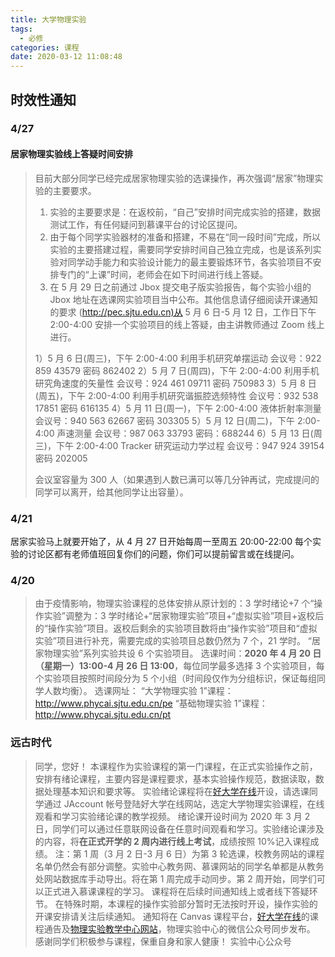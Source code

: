 ```yaml
---
title: 大学物理实验
tags:
  - 必修
categories: 课程
date: 2020-03-12 11:08:48
---
```


## 时效性通知

### 4/27

#### 居家物理实验线上答疑时间安排

> 目前大部分同学已经完成居家物理实验的选课操作，再次强调“居家”物理实验的主要要求。
>
> 1. 实验的主要要求是：在返校前，“自己”安排时间完成实验的搭建，数据测试工作，有任何疑问到慕课平台的讨论区提问。
> 2. 由于每个同学实验器材的准备和搭建，不易在“同一段时间”完成，所以实验的主要搭建过程，需要同学安排时间自己独立完成，也是该系列实验对同学动手能力和实验设计能力的最主要锻炼环节，各实验项目不安排专门的“上课”时间，老师会在如下时间进行线上答疑。
> 3. 在 5 月 29 日之前通过 Jbox 提交电子版实验报告，每个实验小组的 Jbox 地址在选课网实验项目当中公布。其他信息请仔细阅读开课通知的要求 (<http://pec.sjtu.edu.cn)从> 5 月 6 日-5 月 12 日，工作日下午 2:00-4:00 安排一个实验项目的线上答疑，由主讲教师通过 Zoom 线上进行。
>
> 1）5 月 6 日(周三)，下午 2:00-4:00 利用手机研究单摆运动 会议号：922 859 43579 密码 862402
> 2）5 月 7 日(周四)，下午 2:00-4:00 利用手机研究角速度的矢量性 会议号：924 461 09711 密码 750983
> 3）5 月 8 日(周五)，下午 2:00-4:00 利用手机研究谐振腔选频特性 会议号：932 538 17851 密码 616135
> 4）5 月 11 日(周一)，下午 2:00-4:00 液体折射率测量 会议号：940 563 62667 密码 303305
> 5）5 月 12 日(周二)，下午 2:00-4:00 声速测量 会议号：987 063 33793 密码：688244
> 6）5 月 13 日(周三)，下午 2:00-4:00 Tracker 研究运动力学过程 会议号：947 924 39154 密码 202005
>
> 会议室容量为 300 人（如果遇到人数已满可以等几分钟再试，完成提问的同学可以离开，给其他同学让出容量）。

<!--more-->

### 4/21

居家实验马上就要开始了，从 4 月 27 日开始每周一至周五 20:00-22:00 每个实验的讨论区都有老师值班回复你们的问题，你们可以提前留言或在线提问。

### 4/20

> 由于疫情影响，物理实验课程的总体安排从原计划的：3 学时绪论+7 个“操作实验”调整为：3 学时绪论+“居家物理实验”项目+“虚拟实验”项目+返校后的“操作实验”项目。返校后剩余的实验项目数将由“操作实验”项目和“虚拟实验”项目进行补充，需要完成的实验项目总数仍然为 7 个，21 学时。
> “居家物理实验”系列实验共设 6 个实验项目。
> 选课时间：**2020 年 4 月 20 日（星期一）13:00-4 月 26 日 13:00**，每位同学最多选择 3 个实验项目，每个实验项目按照时间段分为 5 个小组（时间段仅作为分组标识，保证每组同学人数均衡）。
> 选课网址：
> “大学物理实验 1”课程：<http://www.phycai.sjtu.edu.cn/pe>
> “基础物理实验 1”课程：<http://www.phycai.sjtu.edu.cn/pt>

### 远古时代

> 同学，您好！
> 本课程作为实验课程的第一门课程，在正式实验操作之前，安排有绪论课程，主要内容是课程要求，基本实验操作规范，数据读取，数据处理基本知识和要求等。
> 实验绪论课程将在[好大学在线](http://www.cnmooc.org)开设，请选课同学通过 JAccount 帐号登陆好大学在线网站，选定大学物理实验课程，在线观看和学习实验绪论课的教学视频。
> 绪论课开设时间为 2020 年 3 月 2 日，同学们可以通过任意联网设备在任意时间观看和学习。实验绪论课涉及的内容，将**在正式开学的 2 周内进行线上考试**，成绩按照 10%记入课程成绩。
> 注：第 1 周（3 月 2 日-3 月 6 日）为第 3 轮选课，校教务网站的课程名单仍然会有部分调整。实验中心教务网、慕课网站的同学名单都是从教务处网站数据库手动导出。将在第 1 周完成手动同步。第 2 周开始，同学们可以正式进入慕课课程的学习。
> 课程将在后续时间通知线上或者线下答疑环节。
> 在特殊时期，本课程的操作实验部分暂时无法按时开设，操作实验的开课安排请关注后续通知。
> 通知将在 Canvas 课程平台，[好大学在线](http://www.cnmooc.org)的课程通告及[物理实验教学中心网站](http://pec.sjtu.edu.cn)，物理实验中心的微信公众号同步发布。
> 感谢同学们积极参与课程，保重自身和家人健康！
> 实验中心公众号
